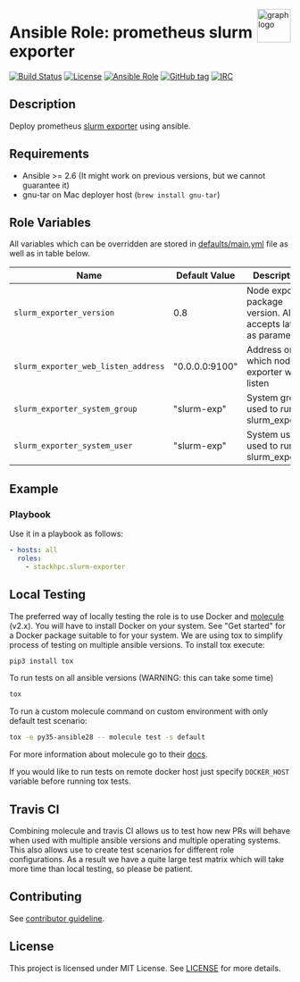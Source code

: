 <p><img src="https://www.circonus.com/wp-content/uploads/2015/03/sol-icon-itOps.png" alt="graph logo" title="graph" align="right" height="60" /></p>

# Ansible Role: prometheus slurm exporter

[![Build Status](https://travis-ci.com/stackhpc/ansible-slurm-exporter.svg?branch=master)](https://travis-ci.org/stackhpc/ansible-slurm-exporter)
[![License](https://img.shields.io/badge/license-MIT%20License-brightgreen.svg)](https://opensource.org/licenses/MIT)
[![Ansible Role](https://img.shields.io/badge/ansible%20role-stackhpc.slurm_exporter-blue.svg)](https://galaxy.ansible.com/stackhpc/slurm-exporter/)
[![GitHub tag](https://img.shields.io/github/tag/stackhpc/ansible-slurm-exporter.svg)](https://github.com/stackhpc/ansible-slurm-exporter/tags)
[![IRC](https://img.shields.io/badge/irc.freenode.net-%23stackhpc-yellow.svg)](https://kiwiirc.com/nextclient/#ircs://irc.freenode.net/#stackhpc)

## Description

Deploy prometheus [slurm exporter](https://github.com/vpenso/prometheus-slurm-exporter) using ansible.

## Requirements

- Ansible >= 2.6 (It might work on previous versions, but we cannot guarantee it)
- gnu-tar on Mac deployer host (`brew install gnu-tar`)

## Role Variables

All variables which can be overridden are stored in [defaults/main.yml](defaults/main.yml) file as well as in table below.

| Name           | Default Value | Description                        |
| -------------- | ------------- | -----------------------------------|
| `slurm_exporter_version` | 0.8    | Node exporter package version. Also accepts latest as parameter. |
| `slurm_exporter_web_listen_address` | "0.0.0.0:9100" | Address on which node exporter will listen |
| `slurm_exporter_system_group` | "slurm-exp" | System group used to run slurm_exporter |
| `slurm_exporter_system_user` | "slurm-exp" | System user used to run slurm_exporter |

## Example

### Playbook

Use it in a playbook as follows:
```yaml
- hosts: all
  roles:
    - stackhpc.slurm-exporter
```

## Local Testing

The preferred way of locally testing the role is to use Docker and [molecule](https://github.com/metacloud/molecule) (v2.x). You will have to install Docker on your system. See "Get started" for a Docker package suitable to for your system.
We are using tox to simplify process of testing on multiple ansible versions. To install tox execute:
```sh
pip3 install tox
```
To run tests on all ansible versions (WARNING: this can take some time)
```sh
tox
```
To run a custom molecule command on custom environment with only default test scenario:
```sh
tox -e py35-ansible28 -- molecule test -s default
```
For more information about molecule go to their [docs](http://molecule.readthedocs.io/en/latest/).

If you would like to run tests on remote docker host just specify `DOCKER_HOST` variable before running tox tests.

## Travis CI

Combining molecule and travis CI allows us to test how new PRs will behave when used with multiple ansible versions and multiple operating systems. This also allows use to create test scenarios for different role configurations. As a result we have a quite large test matrix which will take more time than local testing, so please be patient.

## Contributing

See [contributor guideline](CONTRIBUTING.md).

## License

This project is licensed under MIT License. See [LICENSE](/LICENSE) for more details.

